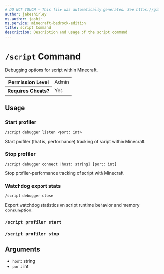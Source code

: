 ```yaml
---
# DO NOT TOUCH — This file was automatically generated. See https://github.com/mojang/minecraftapidocsgenerator to modify descriptions, examples, etc.
author: jakeshirley
ms.author: jashir
ms.service: minecraft-bedrock-edition
title: script Command
description: Description and usage of the script command
---
```

# `/script` Command
Debugging options for script within Minecraft.

<table>
  <tr>
    <th>Permission Level</th>
    <td>Admin</td>
  </tr>
  <tr>
    <th>Requires Cheats?</th>
    <td>Yes</td>
  </tr>
</table>

## Usage
### Start profiler
`/script debugger listen <port: int>`

Start profiler (that is, performance) tracking of script within Minecraft.

### Stop profiler
`/script debugger connect [host: string] [port: int]`

Stop profiler-performance tracking of script with Minecraft.

### Watchdog export stats
`/script debugger close`

Export watchdog statistics on script runtime behavior and memory consumption.

### `/script profiler start`

### `/script profiler stop`

## Arguments
- `host`: string
- `port`: int
